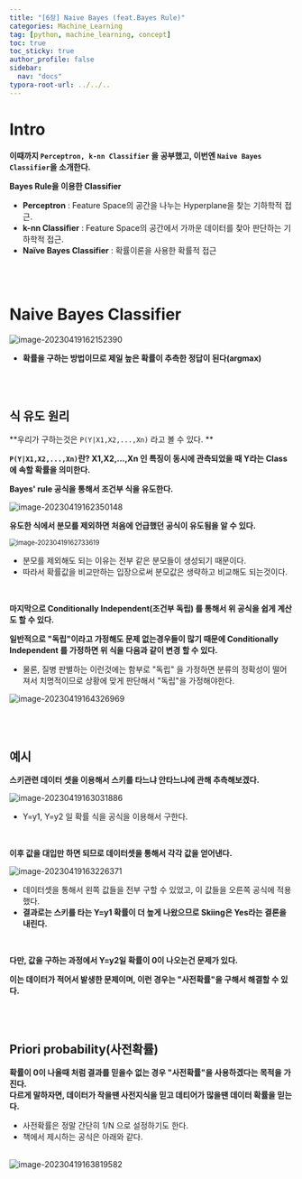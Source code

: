```yaml
---
title: "[6장] Naive Bayes (feat.Bayes Rule)"
categories: Machine_Learning
tag: [python, machine_learning, concept]
toc: true
toc_sticky: true
author_profile: false
sidebar:
  nav: "docs"
typora-root-url: ../../..
---
```




# Intro

**이때까지 `Perceptron, k-nn Classifier` 을 공부했고, 이번엔 `Naive Bayes Classifier`을 소개한다.**

**Bayes Rule을 이용한 Classifier**

* **Perceptron** : Feature Space의 공간을 나누는 Hyperplane을 찾는 기하학적 접근.
* **k-nn Classifier** : Feature Space의 공간에서 가까운 데이터를 찾아 판단하는 기하학적 접근.
* **Naïve Bayes Classifier** : 확률이론을 사용한 확률적 접근

<br><br>

# Naive Bayes Classifier
<img src="/images/2023-04-07-[6장] Naive Bayes (feat.Bayes Rule)/image-20230419162152390.png" alt="image-20230419162152390"  />

* **확률을 구하는 방법이므로 제일 높은 확률이 추측한 정답이 된다(argmax)**

<br><br>

## 식 유도 원리

**우리가 구하는것은 `P(Y|X1,X2,...,Xn)` 라고 볼 수 있다.  **

**`P(Y|X1,X2,...,Xn)`란? X1,X2,...,Xn 인 특징이 동시에 관측되었을 때 Y라는 Class에 속할 확률을 의미한다.** 

**Bayes' rule 공식을 통해서 조건부 식을 유도한다.**

<img src="/images/2023-04-07-[6장] Naive Bayes (feat.Bayes Rule)/image-20230419162350148.png" alt="image-20230419162350148"  /> 

<br>

**유도한 식에서 분모를 제외하면 처음에 언급했던 공식이 유도됨을 알 수 있다.**

<img src="/images/2023-04-07-[6장] Naive Bayes (feat.Bayes Rule)/image-20230419162733619.png" alt="image-20230419162733619" style="zoom:80%;" /> 

* 분모를 제외해도 되는 이유는 전부 같은 분모들이 생성되기 때문이다.
* 따라서 확률값을 비교만하는 입장으로써 분모값은 생략하고 비교해도 되는것이다.

<br>

**마지막으로 Conditionally Independent(조건부 독립) 를 통해서 위 공식을 쉽게 계산도 할 수 있다.**

**일반적으로 "독립"이라고 가정해도 문제 없는경우들이 많기 때문에 Conditionally Independent 를 가정하면 위 식을 다음과 같이 변경 할 수 있다.**

* 물론, 질병 판별하는 이런것에는 함부로 "독립" 을 가정하면 분류의 정확성이 떨어져서 치명적이므로 상황에 맞게 판단해서 "독립"을 가정해야한다.

<img src="/images/2023-04-07-[6장] Naive Bayes (feat.Bayes Rule)/image-20230419164326969.png" alt="image-20230419164326969"  />

<br><br>

## 예시

**스키관련 데이터 셋을 이용해서 스키를 타느냐 안타느냐에 관해 추측해보겠다.**

<img src="/images/2023-04-07-[6장] Naive Bayes (feat.Bayes Rule)/image-20230419163031886.png" alt="image-20230419163031886"  />

* Y=y1, Y=y2 일 확률 식을 공식을 이용해서 구한다.

<br>

**이후 값을 대입만 하면 되므로 데이터셋을 통해서 각각 값을 얻어낸다.**

<img src="/images/2023-04-07-[6장] Naive Bayes (feat.Bayes Rule)/image-20230419163226371.png" alt="image-20230419163226371"  />

* 데이터셋을 통해서 왼쪽 값들을 전부 구할 수 있었고, 이 값들을 오른쪽 공식에 적용했다.
* **결과로는 스키를 타는 Y=y1 확률이 더 높게 나왔으므로 Skiing은 Yes라는 결론을 내린다.**

<br>

**다만, 값을 구하는 과정에서 Y=y2일 확률이 0이 나오는건 문제가 있다.**  

**이는 데이터가 적어서 발생한 문제이며, 이런 경우는 "사전확률"을 구해서 해결할 수 있다.**

<br><br>

## Priori probability(사전확률)

**확률이 0이 나올때 처럼 결과를 믿을수 없는 경우 "사전확률"을 사용하겠다는 목적을 가진다.**  
**다르게 말하자면, 데이터가 작을땐 사전지식을 믿고 데티어가 많을땐 데이터 확률을 믿는다.**

* 사전확률은 정말 간단히 1/N 으로 설정하기도 한다.
* 책에서 제시하는 공식은 아래와 같다.

<br>

<img src="/images/2023-04-07-[6장] Naive Bayes (feat.Bayes Rule)/image-20230419163819582.png" alt="image-20230419163819582"  />

